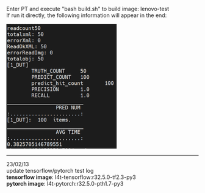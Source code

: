 Enter PT and execute "bash build.sh" to build image: lenovo-test  
If run it directly, the following information will appear in the end:  

![image](https://github.com/LYW0288/lenovo/blob/main/001.png)
  
---  
23/02/13  
update tensorflow/pytorch test log  
**tensorflow image**: l4t-tensorflow:r32.5.0-tf2.3-py3  
**pytorch image**: l4t-pytorch:r32.5.0-pth1.7-py3  
